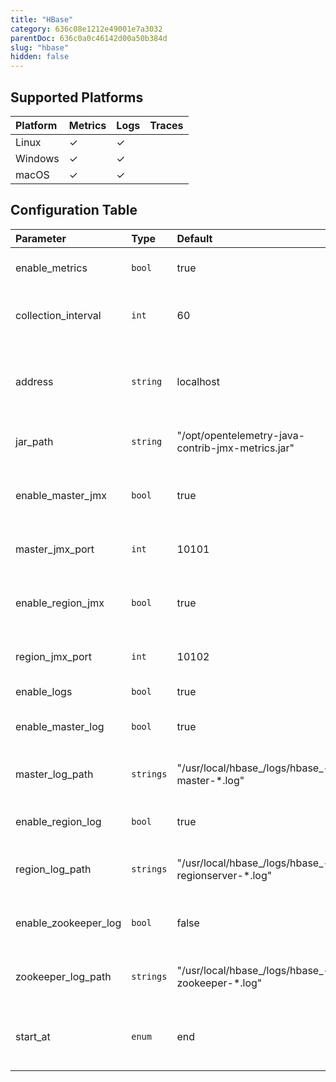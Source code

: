 ```yaml
---
title: "HBase"
category: 636c08e1212e49001e7a3032
parentDoc: 636c0a0c46142d00a50b384d
slug: "hbase"
hidden: false
---
```

## Supported Platforms

| Platform | Metrics | Logs | Traces |
| :------- | :------ | :--- | :----- |
| Linux    | ✓       | ✓    |        |
| Windows  | ✓       | ✓    |        |
| macOS    | ✓       | ✓    |        |

## Configuration Table

| Parameter            | Type      | Default                                             | Description                                       |
| :------------------- | :-------- | :-------------------------------------------------- | :------------------------------------------------ |
| enable_metrics       | `bool`    | true                                                | Enable to send metrics.                           |
| collection_interval  | `int`     | 60                                                  | How often (seconds) to scrape for metrics.        |
| address              | `string`  | localhost                                           | IP address or hostname to scrape for JMX metrics. |
| jar_path             | `string`  | "/opt/opentelemetry-java-contrib-jmx-metrics.jar"   | Full path to the JMX metrics jar.                 |
| enable_master_jmx    | `bool`    | true                                                | Enable to scrape master server's JMX port.        |
| master_jmx_port      | `int`     | 10101                                               | Master server's JMX Port.                         |
| enable_region_jmx    | `bool`    | true                                                | Enable to scrape region server's JMX port.        |
| region_jmx_port      | `int`     | 10102                                               | Region server's JMX Port.                         |
| enable_logs          | `bool`    | true                                                | Enable to send logs.                              |
| enable_master_log    | `bool`    | true                                                | Enable to read master logs.                       |
| master_log_path      | `strings` | "/usr/local/hbase_/logs/hbase_-master-\*.log"       | File paths to tail for master logs.               |
| enable_region_log    | `bool`    | true                                                | Enable to read region server logs.                |
| region_log_path      | `strings` | "/usr/local/hbase_/logs/hbase_-regionserver-\*.log" | File paths to tail for region server logs.        |
| enable_zookeeper_log | `bool`    | false                                               | Enable to read zookeeper logs.                    |
| zookeeper_log_path   | `strings` | "/usr/local/hbase_/logs/hbase_-zookeeper-\*.log"    | File paths to tail for zookeeper logs.            |
| start_at             | `enum`    | end                                                 | Start reading file from 'beginning' or 'end'.     |
